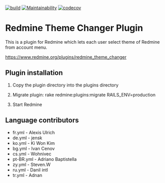 [![build](https://github.com/haru/redmine_theme_changer/actions/workflows/build.yml/badge.svg)](https://github.com/haru/redmine_theme_changer/actions/workflows/build.yml)
[![Maintainability](https://api.codeclimate.com/v1/badges/dfb7a19b63de2a367cc8/maintainability)](https://codeclimate.com/github/haru/redmine_theme_changer/maintainability)
[![codecov](https://codecov.io/gh/haru/redmine_theme_changer/branch/develop/graph/badge.svg?token=CFSALMKJJY)](https://codecov.io/gh/haru/redmine_theme_changer)

# Redmine Theme Changer Plugin

This is a plugin for Redmine which lets each user select theme of Redmine from account menu.

https://www.redmine.org/plugins/redmine_theme_changer

## Plugin installation

1. Copy the plugin directory into the plugins directory

2. Migrate plugin:
   rake redmine:plugins:migrate RAILS_ENV=production

3. Start Redmine

## Language contributors

* fr.yml - Alexis Ulrich
* de.yml - jensk
* ko.yml - Ki Won Kim
* bg.yml - Ivan Cenov
* cs.yml - Wohnivec
* pt-BR.yml - Adriano Baptistella
* zy.yml - Steven.W
* ru.yml - Danil intl
* tr.yml - Adnan

